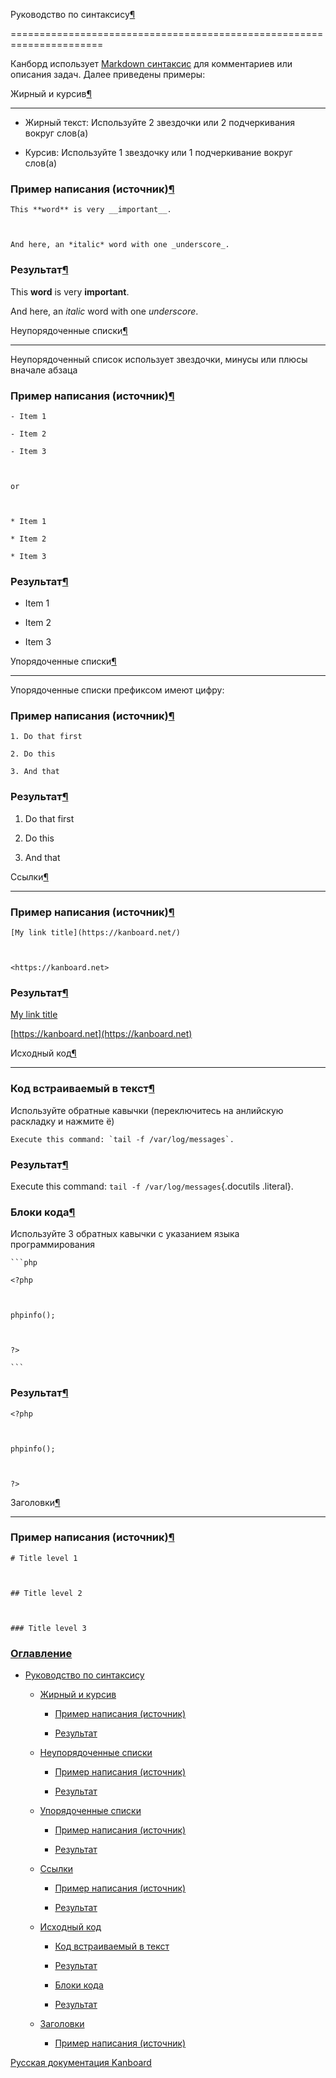 Руководство по синтаксису[¶](#syntax-guide "Ссылка на этот заголовок")

======================================================================



Канборд использует [Markdown синтаксис](https://ru.wikipedia.org/wiki/Markdown) для комментариев или описания задач. Далее приведены примеры:



Жирный и курсив[¶](#bold-and-italic "Ссылка на этот заголовок")

---------------------------------------------------------------



-   Жирный текст: Используйте 2 звездочки или 2 подчеркивания вокруг слов(а)



-   Курсив: Используйте 1 звездочку или 1 подчеркивание вокруг слов(а)



### Пример написания (источник)[¶](#source "Ссылка на этот заголовок")



    This **word** is very __important__.



    And here, an *italic* word with one _underscore_.



### Результат[¶](#result "Ссылка на этот заголовок")



This **word** is very **important**.



And here, an *italic* word with one *underscore*.



Неупорядоченные списки[¶](#unordered-lists "Ссылка на этот заголовок")

----------------------------------------------------------------------



Неупорядоченный список использует звездочки, минусы или плюсы вначале абзаца



### Пример написания (источник)[¶](#id1 "Ссылка на этот заголовок")



    - Item 1

    - Item 2

    - Item 3



    or



    * Item 1

    * Item 2

    * Item 3



### Результат[¶](#id2 "Ссылка на этот заголовок")



-   Item 1

-   Item 2

-   Item 3



Упорядоченные списки[¶](#ordered-lists "Ссылка на этот заголовок")

------------------------------------------------------------------



Упорядоченные списки префиксом имеют цифру:



### Пример написания (источник)[¶](#id3 "Ссылка на этот заголовок")



    1. Do that first

    2. Do this

    3. And that



### Результат[¶](#id4 "Ссылка на этот заголовок")



1.  Do that first

2.  Do this

3.  And that



Ссылки[¶](#links "Ссылка на этот заголовок")

--------------------------------------------



### Пример написания (источник)[¶](#id5 "Ссылка на этот заголовок")



    [My link title](https://kanboard.net/)



    <https://kanboard.net>



### Результат[¶](#id6 "Ссылка на этот заголовок")



[My link title](https://kanboard.net/)



[https://kanboard.net](https://kanboard.net)



Исходный код[¶](#source-code "Ссылка на этот заголовок")

--------------------------------------------------------



### Код встраиваемый в текст[¶](#inline-code "Ссылка на этот заголовок")



Используйте обратные кавычки (переключитесь на анлийскую раскладку и нажмите ё)



    Execute this command: `tail -f /var/log/messages`.



### Результат[¶](#id7 "Ссылка на этот заголовок")



Execute this command: `tail -f /var/log/messages`{.docutils .literal}.



### Блоки кода[¶](#code-blocks "Ссылка на этот заголовок")



Используйте 3 обратных кавычки с указанием языка программирования



    ```php

    <?php



    phpinfo();



    ?>

    ```



### Результат[¶](#id8 "Ссылка на этот заголовок")



    <?php



    phpinfo();



    ?>



Заголовки[¶](#titles "Ссылка на этот заголовок")

------------------------------------------------



### Пример написания (источник)[¶](#id9 "Ссылка на этот заголовок")



    # Title level 1



    ## Title level 2



    ### Title level 3



### [Оглавление](index.markdown)



-   [Руководство по синтаксису](#)

    -   [Жирный и курсив](#bold-and-italic)

        -   [Пример написания (источник)](#source)

        -   [Результат](#result)

    -   [Неупорядоченные списки](#unordered-lists)

        -   [Пример написания (источник)](#id1)

        -   [Результат](#id2)

    -   [Упорядоченные списки](#ordered-lists)

        -   [Пример написания (источник)](#id3)

        -   [Результат](#id4)

    -   [Ссылки](#links)

        -   [Пример написания (источник)](#id5)

        -   [Результат](#id6)

    -   [Исходный код](#source-code)

        -   [Код встраиваемый в текст](#inline-code)

        -   [Результат](#id7)

        -   [Блоки кода](#code-blocks)

        -   [Результат](#id8)

    -   [Заголовки](#titles)

        -   [Пример написания (источник)](#id9)



 



 



 



 



 



 



[Русская документация Kanboard](http://kanboard.ru/doc/)

